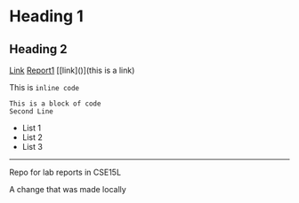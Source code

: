 # Heading 1
## Heading 2

[Link](/secondpage.md)
[Report1](https://jessalynwang.github.io/cse15l-lab-reports/lab-report-1-week-2.html)
[\[link\]\(\)](this is a link)


This is `inline code`

```
This is a block of code
Second Line

```

- List 1
- List 2
- List 3

---

Repo for lab reports in CSE15L

A change that was made locally
